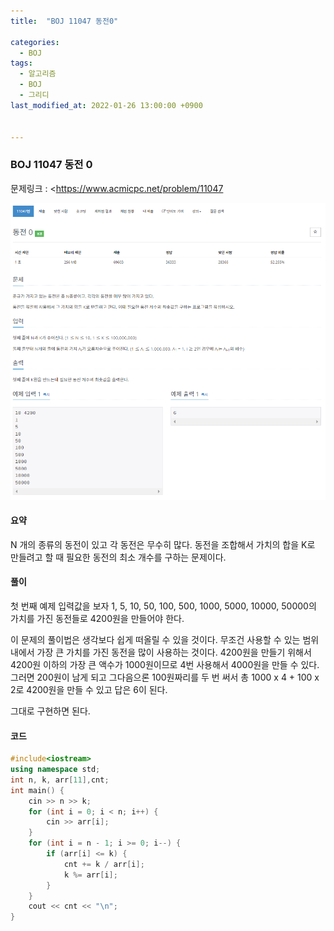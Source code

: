 ```yaml
---
title:  "BOJ 11047 동전0"

categories:
  - BOJ
tags:
  - 알고리즘
  - BOJ
  - 그리디
last_modified_at: 2022-01-26 13:00:00 +0900


---
```


### BOJ 11047 동전 0

문제링크 : <https://www.acmicpc.net/problem/11047

![BOJ11047](/images/2022-01-20-Greedy/BOJ11047.PNG)

#### 요약

N 개의 종류의 동전이 있고 각 동전은 무수히 많다. 동전을 조합해서 가치의 합을 K로 만들려고 할 때 필요한 동전의 최소 개수를 구하는 문제이다.

#### 풀이

첫 번째 예제 입력값을 보자
1, 5, 10, 50, 100, 500, 1000, 5000, 10000, 50000의 가치를 가진 동전들로 4200원을 만들어야 한다.

이 문제의 풀이법은 생각보다 쉽게 떠올릴 수 있을 것이다.
무조건 사용할 수 있는 범위 내에서 가장 큰 가치를 가진 동전을 많이 사용하는 것이다. 4200원을 만들기 위해서 4200원 이하의 가장 큰 액수가 1000원이므로 4번 사용해서 4000원을 만들 수 있다. 그러면 200원이 남게 되고 그다음으론 100원짜리를 두 번 써서 총 1000 x 4  + 100 x 2로 4200원을 만들 수 있고 답은 6이 된다.

그대로 구현하면 된다.

#### 코드

```c++
#include<iostream>
using namespace std;
int n, k, arr[11],cnt;
int main() {
	cin >> n >> k;
	for (int i = 0; i < n; i++) {
		cin >> arr[i];
	}
	for (int i = n - 1; i >= 0; i--) {
		if (arr[i] <= k) {
			cnt += k / arr[i];
			k %= arr[i];
		}
	}
	cout << cnt << "\n";
}
```


